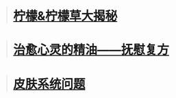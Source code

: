 >
># [柠檬&柠檬草大揭秘](https://iflynote.com/h/s/doc/f8b6IRx4V4CqI2l8)

>
># [治愈心灵的精油——抚慰复方](https://iflynote.com/h/s/doc/sNX97cTGf1IKqIU9)

>
># [皮肤系统问题](https://iflynote.com/h/s/doc/Nu5yNvXzMAlj76Lf)
